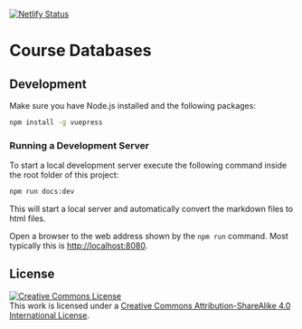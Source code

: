[![Netlify Status](https://api.netlify.com/api/v1/badges/ec23a082-1a42-48c5-a21f-45b2c865925e/deploy-status)](https://app.netlify.com/sites/databases-devbit/deploys)

# Course Databases

## Development

Make sure you have Node.js installed and the following packages:

```bash
npm install -g vuepress
```

### Running a Development Server

To start a local development server execute the following command inside the root folder of this project:

```bash
npm run docs:dev
```

This will start a local server and automatically convert the markdown files to html files.

Open a browser to the web address shown by the `npm run` command. Most typically this is [http://localhost:8080](http://localhost:8080).

## License

<a rel="license" href="http://creativecommons.org/licenses/by-sa/4.0/"><img alt="Creative Commons License" style="border-width:0" src="https://i.creativecommons.org/l/by-sa/4.0/88x31.png" /></a><br />This work is licensed under a <a rel="license" href="http://creativecommons.org/licenses/by-sa/4.0/">Creative Commons Attribution-ShareAlike 4.0 International License</a>.
